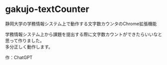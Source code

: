 # gakujo-textCounter
静岡大学の学務情報システム上で動作する文字数カウンタのChrome拡張機能

学務情報システム上から課題を提出する際に文字数カウントができたらいいなと思って作りました。\
多分正しく動作します。

作：ChatGPT
